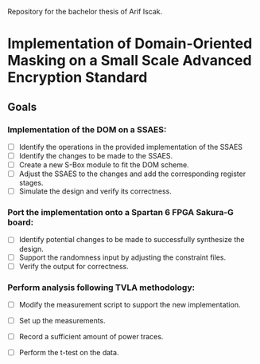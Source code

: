 Repository for the bachelor thesis of Arif Iscak.

# Implementation of Domain-Oriented Masking on a Small Scale Advanced Encryption Standard

## Goals

### Implementation of the DOM on a SSAES:
- [ ] Identify the operations in the provided implementation of the SSAES
- [ ] Identify the changes to be made to the SSAES.
- [ ] Create a new S-Box module to fit the DOM scheme.
- [ ] Adjust the SSAES to the changes and add the corresponding register stages.
- [ ] Simulate the design and verify its correctness.

### Port the implementation onto a Spartan 6 FPGA Sakura-G board:
- [ ] Identify potential changes to be made to successfully synthesize the design.
- [ ] Support the randomness input by adjusting the constraint files.
- [ ] Verify the output for correctness.

### Perform analysis following TVLA methodology:
- [ ] Modify the measurement script to support the new implementation.
- [ ] Set up the measurements.
- [ ] Record a sufficient amount of power traces.
- [ ] Perform the t-test on the data.

